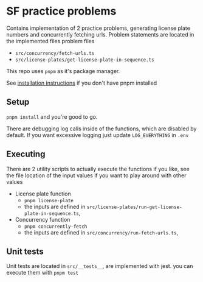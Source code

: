 # SF practice problems

Contains implementation of 2 practice problems, generating license plate numbers
and concurrently fetching urls. Problem statements are located in the
implemented files problem files

- `src/concurrency/fetch-urls.ts`
- `src/license-plates/get-license-plate-in-sequence.ts`

This repo uses `pnpm` as it's package manager.

See [installation instructions](https://pnpm.io/installation) if you don't have
pnpm installed

## Setup

`pnpm install` and you're good to go.

There are debugging log calls inside of the functions, which are disabled by
default. If you want excessive logging just update `LOG_EVERYTHING` in `.env`

## Executing

There are 2 utility scripts to actually execute the functions if you like, see
the file location of the input values if you want to play around with other
values

- License plate function
  - `pnpm license-plate`
  - the inputs are defined in
    `src/license-plates/run-get-license-plate-in-sequence.ts`,
- Concurrency function
  - `pnpm concurrently-fetch`
  - the inputs are defined in `src/concurrency/run-fetch-urls.ts`,

## Unit tests

Unit tests are located in `src/__tests__`, are implemented with jest. you can
execute them with `pnpm test`
